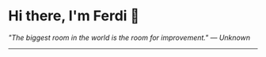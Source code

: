 <h1>Hi there, I'm Ferdi 👋</h1>

<p><em>
  "The biggest room in the world is the room for improvement." — Unknown
</em></p>

---
